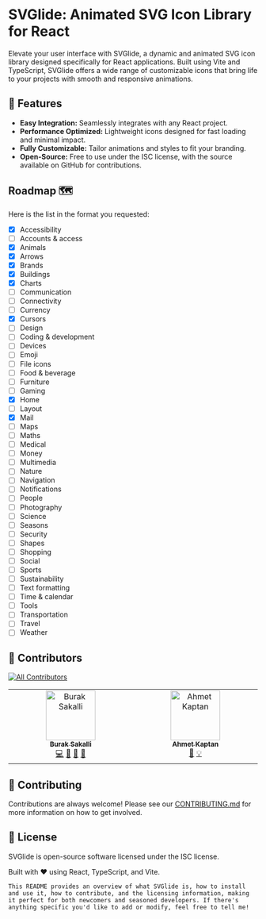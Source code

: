 # SVGlide: Animated SVG Icon Library for React

Elevate your user interface with SVGlide, a dynamic and animated SVG icon library designed specifically for React applications. Built using Vite and TypeScript, SVGlide offers a wide range of customizable icons that bring life to your projects with smooth and responsive animations.

## 🚀 Features

- **Easy Integration:** Seamlessly integrates with any React project.
- **Performance Optimized:** Lightweight icons designed for fast loading and minimal impact.
- **Fully Customizable:** Tailor animations and styles to fit your branding.
- **Open-Source:** Free to use under the ISC license, with the source available on GitHub for contributions.

## Roadmap 🗺

Here is the list in the format you requested:

- [x] Accessibility
- [ ] Accounts & access
- [x] Animals
- [x] Arrows
- [x] Brands
- [x] Buildings
- [x] Charts
- [ ] Communication
- [ ] Connectivity
- [ ] Currency
- [x] Cursors
- [ ] Design
- [ ] Coding & development
- [ ] Devices
- [ ] Emoji
- [ ] File icons
- [ ] Food & beverage
- [ ] Furniture
- [ ] Gaming
- [x] Home
- [ ] Layout
- [x] Mail
- [ ] Maps
- [ ] Maths
- [ ] Medical
- [ ] Money
- [ ] Multimedia
- [ ] Nature
- [ ] Navigation
- [ ] Notifications
- [ ] People
- [ ] Photography
- [ ] Science
- [ ] Seasons
- [ ] Security
- [ ] Shapes
- [ ] Shopping
- [ ] Social
- [ ] Sports
- [ ] Sustainability
- [ ] Text formatting
- [ ] Time & calendar
- [ ] Tools
- [ ] Transportation
- [ ] Travel
- [ ] Weather

## 👥 Contributors

<!-- ALL-CONTRIBUTORS-BADGE:START - Do not remove or modify this section -->
[![All Contributors](https://img.shields.io/badge/all_contributors-2-orange.svg?style=flat-square)](#contributors-)
<!-- ALL-CONTRIBUTORS-BADGE:END -->

<!-- ALL-CONTRIBUTORS-LIST:START - Do not remove or modify this section -->
<!-- prettier-ignore-start -->
<!-- markdownlint-disable -->
<table>
  <tbody>
    <tr>
      <td align="center" valign="top" width="14.28%"><a href="https://buraksakalli.com"><img src="https://github.com/buraksakalli.png?s=100" width="100px;" alt="Burak Sakalli"/><br /><sub><b>Burak Sakalli</b></sub></a><br /><a href="https://github.com/buraksakalli/svglide/commits?author=buraksakalli" title="Code">💻</a> <a href="https://github.com/buraksakalli/svglide/commits?author=buraksakalli" title="Documentation">📖</a> <a href="#design-buraksakalli" title="Design">🎨</a> <a href="#maintenance-buraksakalli" title="Maintenance">🚧</a></td>
      <td align="center" valign="top" width="14.28%"><a href="http://siberci.com"><img src="https://avatars.githubusercontent.com/u/38915226?v=4?s=100" width="100px;" alt="Ahmet Kaptan"/><br /><sub><b>Ahmet Kaptan</b></sub></a><br /><a href="https://github.com/buraksakalli/svglide/commits?author=codescaptain" title="Documentation">📖</a> <a href="#example-codescaptain" title="Examples">💡</a></td>
    </tr>
  </tbody>
</table>

<!-- markdownlint-restore -->
<!-- prettier-ignore-end -->

<!-- ALL-CONTRIBUTORS-LIST:END -->

## 🔄 Contributing

Contributions are always welcome! Please see our [CONTRIBUTING.md](./CONTRIBUTING.md) for more information on how to get involved.

## 📄 License

SVGlide is open-source software licensed under the ISC license.

Built with ❤️ using React, TypeScript, and Vite.

`This README provides an overview of what SVGlide is, how to install and use it, how to contribute, and the licensing information, making it perfect for both newcomers and seasoned developers. If there's anything specific you'd like to add or modify, feel free to tell me!`
